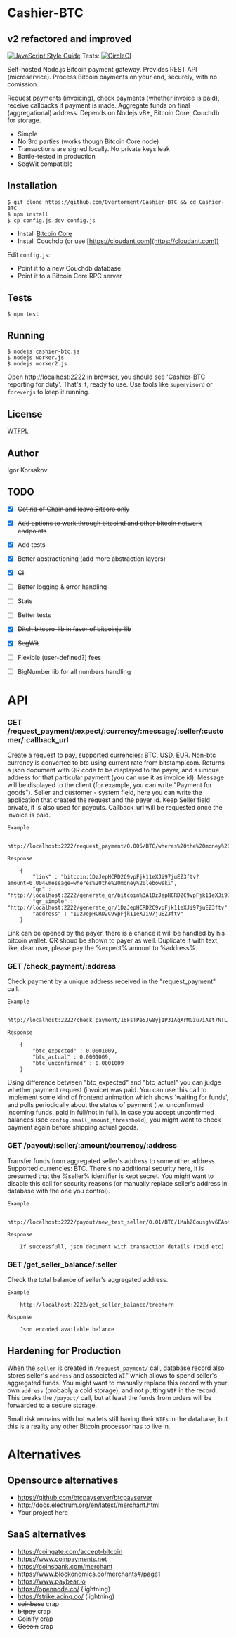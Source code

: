 Cashier-BTC
===================

v2 refactored and improved
---------------------------

[![JavaScript Style Guide](https://img.shields.io/badge/code_style-standard-brightgreen.svg)](https://standardjs.com) Tests: [![CircleCI](https://circleci.com/gh/Overtorment/Cashier-BTC.svg?style=svg)](https://circleci.com/gh/Overtorment/Cashier-BTC)

Self-hosted Node.js Bitcoin payment gateway. Provides REST API (microservice).
Process Bitcoin payments on your end, securely, with no comission.

Request payments (invoicing), check payments (whether invoice is paid), receive callbacks if payment is made.
Aggregate funds on final (aggregational) address.
Depends on Nodejs v8+, Bitcoin Core, Couchdb for storage.

* Simple
* No 3rd parties (works though Bitcoin Core node)
* Transactions are signed locally. No private keys leak
* Battle-tested in production
* SegWit compatible


Installation
------------

```
$ git clone https://github.com/Overtorment/Cashier-BTC && cd Cashier-BTC
$ npm install
$ cp config.js.dev config.js
```

* Install [Bitcoin Core](BITCOIN-CORE-INSTALL.md)
* Install Couchdb (or use [https://cloudant.com](https://cloudant.com))

Edit `config.js`:

* Point it to a new Couchdb database
* Point it to a Bitcoin Core RPC server

Tests
-----

```
$ npm test
```

Running
-------

```
$ nodejs cashier-btc.js
$ nodejs worker.js
$ nodejs worker2.js
```

Open [http://localhost:2222](http://localhost:2222) in browser, you should see 'Cashier-BTC reporting for duty'.
That's it, ready to use.
Use tools like `supervisord` or `foreverjs` to keep it running.

License
-------

[WTFPL](http://www.wtfpl.net/txt/copying/)

Author
------

Igor Korsakov


TODO
----

* [x] ~~Get rid of Chain and leave Bitcore only~~
* [x] ~~Add options to work through bitcoind and other bitcoin network endpoints~~
* [x] ~~Add tests~~
* [x] ~~Better abstractioning (add more abstraction layers)~~
* [x] ~~CI~~
* [ ] Better logging & error handling
* [ ] Stats
* [ ] Better tests
* [x] ~~Ditch bitcore-lib in favor of bitcoinjs-lib~~
* [x] ~~SegWit~~
* [ ] Flexible (user-defined?) fees
* [ ] BigNumber lib for all numbers handling


API
===

### GET /request_payment/:expect/:currency/:message/:seller/:customer/:callback_url


Create a request to pay, supported currencies: BTC, USD, EUR. Non-btc currency is converted to btc using current rate from bitstamp.com.
Returns a json document with QR code to be displayed to the payer, and a unique address for that particular payment (you can use it as invoice id).
Message will be displayed to the client (for example, you can write "Payment for goods"). Seller and customer - system field, here you can
write the application that created the request and the payer id. Keep Seller field private, it is also used for payouts.
Callback_url will be requested once the invoice is paid.

	Example

		http://localhost:2222/request_payment/0.005/BTC/wheres%20the%20money%20lebowski/treehorn/lebowski/http%3A%2F%2Fgoogle.com%2F

	Response

		{
			"link" : "bitcoin:1DzJepHCRD2C9vpFjk11eXJi97juEZ3ftv?amount=0.004&message=wheres%20the%20money%20lebowski",
			"qr" : "http://localhost:2222/generate_qr/bitcoin%3A1DzJepHCRD2C9vpFjk11eXJi97juEZ3ftv%3Famount%3D0.004%26message%3Dwheres%2520the%2520money%2520lebowski",
			"qr_simple" : "http://localhost:2222/generate_qr/1DzJepHCRD2C9vpFjk11eXJi97juEZ3ftv",
			"address" : "1DzJepHCRD2C9vpFjk11eXJi97juEZ3ftv"
		}

Link can be opened by the payer, there is a chance it will be handled by his bitcoin wallet.
QR shoud be shown to payer as well. Duplicate it with text, like, dear user, please pay the %expect% amount to %address%.

### GET /check_payment/:address


Check payment by a unique address received in the "request_payment" call.


	Example

		http://localhost:2222/check_payment/16FsTPe5JG8yj1P31AqXrMGzu7iAet7NTL

	Response

		{
			"btc_expected" : 0.0001009,
			"btc_actual" : 0.0001009,
			"btc_unconfirmed" : 0.0001009
		}

Using difference between "btc_expected" and "btc_actual" you can judge whether payment request (invoice) was paid.
You can use this call to implement some kind of frontend animation which shows 'waiting for funds', and 
polls periodically about the status of payment (i.e. unconfirmed incoming funds, paid in full/not in full).
In case you accept unconfirmed balances (see `config.small_amount_threshhold`), you might want to check payment again before shipping actual goods.




### GET /payout/:seller/:amount/:currency/:address


Transfer funds from aggregated seller's address to some other address.
Supported currencies: BTC.
There's no additional sequrity here, it is presumed that the %seller% identifier is kept secret.
You might want to disable this call for security reasons (or manually replace seller's address in 
database with the one you control).

	Example

		http://localhost:2222/payout/new_test_seller/0.01/BTC/1MahZCousgNv6EAofCfi7Wpp2RKUfHH8uD

	Response

		If successfull, json document with transaction details (txid etc)


### GET /get_seller_balance/:seller


Check the total balance of seller's aggregated address.

	Example

		http://localhost:2222/get_seller_balance/treehorn

	Response

		Json encoded available balance


Hardening for Production
------------------------

When the `seller` is created in `/request_payment/` call, database record also stores seller's `address` 
and associated `WIF` which allows to spend seller's aggregated funds.
You might want to manually replace this record with your own `address` (probably a cold storage), and not putting `WIF` in the record.
This breaks the `/payout/` call, but at least the funds from orders will be forwarded to a secure storage.

Small risk remains with hot wallets still having their `WIFs` in the database, but this is a reality any other Bitcoin processor
has to live in.

Alternatives
============

Opensource alternatives
----------------------

* https://github.com/btcpayserver/btcpayserver
* http://docs.electrum.org/en/latest/merchant.html
* Your project here

SaaS alternatives
-----------------

* https://coingate.com/accept-bitcoin
* https://www.coinpayments.net
* https://coinsbank.com/merchant
* https://www.blockonomics.co/merchants#/page1
* https://www.paybear.io
* https://opennode.co/ (lightning)
* https://strike.acinq.co/ (lightning)
* ~~coinbase~~ crap
* ~~bitpay~~ crap
* ~~Coinify~~ crap
* ~~Gocoin~~ crap

